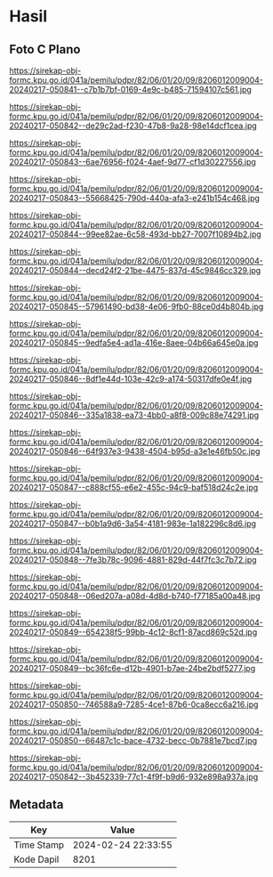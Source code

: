 # Hasil

## Foto C Plano

https://sirekap-obj-formc.kpu.go.id/041a/pemilu/pdpr/82/06/01/20/09/8206012009004-20240217-050841--c7b1b7bf-0169-4e9c-b485-71594107c561.jpg

https://sirekap-obj-formc.kpu.go.id/041a/pemilu/pdpr/82/06/01/20/09/8206012009004-20240217-050842--de29c2ad-f230-47b8-9a28-98e14dcf1cea.jpg

https://sirekap-obj-formc.kpu.go.id/041a/pemilu/pdpr/82/06/01/20/09/8206012009004-20240217-050843--6ae76956-f024-4aef-9d77-cf1d30227556.jpg

https://sirekap-obj-formc.kpu.go.id/041a/pemilu/pdpr/82/06/01/20/09/8206012009004-20240217-050843--55668425-790d-440a-afa3-e241b154c468.jpg

https://sirekap-obj-formc.kpu.go.id/041a/pemilu/pdpr/82/06/01/20/09/8206012009004-20240217-050844--99ee82ae-6c58-493d-bb27-7007f10894b2.jpg

https://sirekap-obj-formc.kpu.go.id/041a/pemilu/pdpr/82/06/01/20/09/8206012009004-20240217-050844--decd24f2-21be-4475-837d-45c9846cc329.jpg

https://sirekap-obj-formc.kpu.go.id/041a/pemilu/pdpr/82/06/01/20/09/8206012009004-20240217-050845--57961490-bd38-4e06-9fb0-88ce0d4b804b.jpg

https://sirekap-obj-formc.kpu.go.id/041a/pemilu/pdpr/82/06/01/20/09/8206012009004-20240217-050845--9edfa5e4-ad1a-416e-8aee-04b66a645e0a.jpg

https://sirekap-obj-formc.kpu.go.id/041a/pemilu/pdpr/82/06/01/20/09/8206012009004-20240217-050846--8df1e44d-103e-42c9-a174-50317dfe0e4f.jpg

https://sirekap-obj-formc.kpu.go.id/041a/pemilu/pdpr/82/06/01/20/09/8206012009004-20240217-050846--335a1838-ea73-4bb0-a8f8-009c88e74291.jpg

https://sirekap-obj-formc.kpu.go.id/041a/pemilu/pdpr/82/06/01/20/09/8206012009004-20240217-050846--64f937e3-9438-4504-b95d-a3e1e46fb50c.jpg

https://sirekap-obj-formc.kpu.go.id/041a/pemilu/pdpr/82/06/01/20/09/8206012009004-20240217-050847--c888cf55-e6e2-455c-94c9-baf518d24c2e.jpg

https://sirekap-obj-formc.kpu.go.id/041a/pemilu/pdpr/82/06/01/20/09/8206012009004-20240217-050847--b0b1a9d6-3a54-4181-983e-1a182296c8d6.jpg

https://sirekap-obj-formc.kpu.go.id/041a/pemilu/pdpr/82/06/01/20/09/8206012009004-20240217-050848--7fe3b78c-9096-4881-829d-44f7fc3c7b72.jpg

https://sirekap-obj-formc.kpu.go.id/041a/pemilu/pdpr/82/06/01/20/09/8206012009004-20240217-050848--06ed207a-a08d-4d8d-b740-f77185a00a48.jpg

https://sirekap-obj-formc.kpu.go.id/041a/pemilu/pdpr/82/06/01/20/09/8206012009004-20240217-050849--654238f5-99bb-4c12-8cf1-87acd869c52d.jpg

https://sirekap-obj-formc.kpu.go.id/041a/pemilu/pdpr/82/06/01/20/09/8206012009004-20240217-050849--bc36fc6e-d12b-4901-b7ae-24be2bdf5277.jpg

https://sirekap-obj-formc.kpu.go.id/041a/pemilu/pdpr/82/06/01/20/09/8206012009004-20240217-050850--746588a9-7285-4ce1-87b6-0ca8ecc6a216.jpg

https://sirekap-obj-formc.kpu.go.id/041a/pemilu/pdpr/82/06/01/20/09/8206012009004-20240217-050850--66487c1c-bace-4732-becc-0b7881e7bcd7.jpg

https://sirekap-obj-formc.kpu.go.id/041a/pemilu/pdpr/82/06/01/20/09/8206012009004-20240217-050842--3b452339-77c1-4f9f-b9d6-932e898a937a.jpg


## Metadata

| Key        | Value               |
| ---------- | ------------------- |
| Time Stamp | 2024-02-24 22:33:55 |
| Kode Dapil | 8201                |



